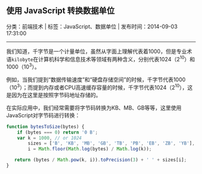 ## 使用 JavaScript 转换数据单位

分类：前端技术 | 标签：JavaScript、数据单位 | 发布时间：2014-09-03 17:31:00

___

我们知道，千字节是一个计量单位，虽然从字面上理解代表着1000，但是专业术语`kilobyte`在计算机科学和信息技术等领域有两种含义，分别代表1024（2<sup>10</sup>）和1000（10<sup>3</sup>）。

例如，当我们提到“数据传输速度”和“硬盘存储空间”的时候，千字节代表1000（10<sup>3</sup>）；而提到内存或者CPU高速缓存容量的时候，千字节代表1024（2<sup>10</sup>），这是因为在这里是按照字节码地址存储的。

在实际应用中，我们经常需要将字节码转换为KB、MB、GB等等，这里使用JavaScript对字节码进行转换：

```javascript
function bytesToSize(bytes) {
    if (bytes === 0) return '0 B';
    var k = 1000, // or 1024
        sizes = ['B', 'KB', 'MB', 'GB', 'TB', 'PB', 'EB', 'ZB', 'YB'],
        i = Math.floor(Math.log(bytes) / Math.log(k));

   return (bytes / Math.pow(k, i)).toPrecision(3) + ' ' + sizes[i];
}
```
